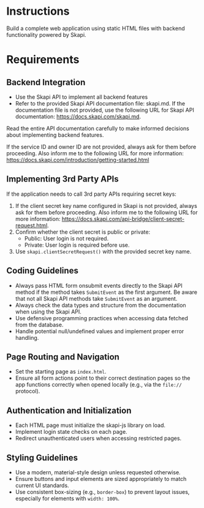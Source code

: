 # Instructions

Build a complete web application using static HTML files with backend functionality powered by Skapi.

# Requirements

## Backend Integration

- Use the Skapi API to implement all backend features
- Refer to the provided Skapi API documentation file: skapi.md. If the documentation file is not provided, use the following URL for Skapi API documentation: https://docs.skapi.com/skapi.md.

Read the entire API documentation carefully to make informed decisions about implementing backend features.

If the service ID and owner ID are not provided, always ask for them before proceeding. Also inform me to the following URL for more information: https://docs.skapi.com/introduction/getting-started.html


## Implementing 3rd Party APIs

If the application needs to call 3rd party APIs requiring secret keys:

1. If the client secret key name configured in Skapi is not provided, always ask for them before proceeding. Also inform me to the following URL for more information: https://docs.skapi.com/api-bridge/client-secret-request.html.
2. Confirm whether the client secret is public or private:
   - Public: User login is not required.
   - Private: User login is required before use.
3. Use `skapi.clientSecretRequest()` with the provided secret key name.

## Coding Guidelines

- Always pass HTML form onsubmit events directly to the Skapi API method if the method takes `SubmitEvent` as the first argument. Be aware that not all Skapi API methods take `SubmitEvent` as an argument.
- Always check the data types and structure from the documentation when using the Skapi API.
- Use defensive programming practices when accessing data fetched from the database.
- Handle potential null/undefined values and implement proper error handling.

## Page Routing and Navigation

- Set the starting page as `index.html`.
- Ensure all form actions point to their correct destination pages so the app functions correctly when opened locally (e.g., via the `file://` protocol).

## Authentication and Initialization

- Each HTML page must initialize the skapi-js library on load.
- Implement login state checks on each page.
- Redirect unauthenticated users when accessing restricted pages.

## Styling Guidelines

- Use a modern, material-style design unless requested otherwise.
- Ensure buttons and input elements are sized appropriately to match current UI standards.
- Use consistent box-sizing (e.g., `border-box`) to prevent layout issues, especially for elements with `width: 100%`.
